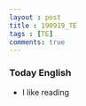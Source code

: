 ```yaml
---
layout : post
title : 190919_TE
tags : [TE]
comments: true
---
```

### Today English
- I like reading  

